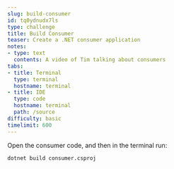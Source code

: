 ```yaml
---
slug: build-consumer
id: tq0ydnudx7ls
type: challenge
title: Build Consumer
teaser: Create a .NET consumer application 
notes:
- type: text
  contents: A video of Tim talking about consumers 
tabs:
- title: Terminal
  type: terminal
  hostname: terminal
- title: IDE
  type: code
  hostname: terminal
  path: /source
difficulty: basic
timelimit: 600
---
```


Open the consumer code, and then in the terminal run:

```
dotnet build consumer.csproj
```
